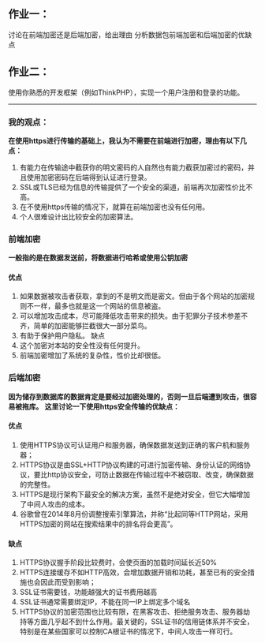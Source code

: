 ## 作业一：
讨论在前端加密还是后端加密，给出理由
分析数据包前端加密和后端加密的优缺点

## 作业二：
使用你熟悉的开发框架（例如ThinkPHP），实现一个用户注册和登录的功能。

**********************

### 我的观点：
**在使用https进行传输的基础上，我认为不需要在前端进行加密，理由有以下几点：**
1.	有能力在传输途中截获你的明文密码的人自然也有能力截获加密过的密码，并且使用加密密码在后端得到认证进行登录。
2.	SSL或TLS已经为信息的传输提供了一个安全的渠道，前端再次加密性价比不高。
3.	在不使用https传输的情况下，就算在前端加密也没有任何用。
4.	个人很难设计出比较安全的加密算法。


### 前端加密
**一般指的是在数据发送前，将数据进行哈希或使用公钥加密**
#### 优点
1.	如果数据被攻击者获取，拿到的不是明文而是密文。但由于各个网站的加密规则不一样，最多也就是这一个网站的信息被盗。
2.	可以增加攻击成本，尽可能降低攻击带来的损失。由于犯罪分子技术参差不齐，简单的加密能够拦截很大一部分菜鸟。
3.	有助于保护用户隐私。
缺点
1.	这个加密对本站的安全性没有任何提升。
2.	前端加密增加了系统的复杂性，性价比却很低。



### 后端加密
**因为储存到数据库的数据肯定是要经过加密处理的，否则一旦后端遭到攻击，很容易被拖库。**
**这里讨论一下使用https安全传输的优缺点：**


#### 优点
1.	使用HTTPS协议可认证用户和服务器，确保数据发送到正确的客户机和服务器；
2.	HTTPS协议是由SSL+HTTP协议构建的可进行加密传输、身份认证的网络协议，要比http协议安全，可防止数据在传输过程中不被窃取、改变，确保数据的完整性。
3.	HTTPS是现行架构下最安全的解决方案，虽然不是绝对安全，但它大幅增加了中间人攻击的成本。
4.	谷歌曾在2014年8月份调整搜索引擎算法，并称“比起同等HTTP网站，采用HTTPS加密的网站在搜索结果中的排名将会更高”。


#### 缺点
1.	HTTPS协议握手阶段比较费时，会使页面的加载时间延长近50%
2.	HTTPS连接缓存不如HTTP高效，会增加数据开销和功耗，甚至已有的安全措施也会因此而受到影响；
3.	SSL证书需要钱，功能越强大的证书费用越高
4.	SSL证书通常需要绑定IP，不能在同一IP上绑定多个域名
5.	HTTPS协议的加密范围也比较有限，在黑客攻击、拒绝服务攻击、服务器劫持等方面几乎起不到什么作用。最关键的，SSL证书的信用链体系并不安全，特别是在某些国家可以控制CA根证书的情况下，中间人攻击一样可行。
